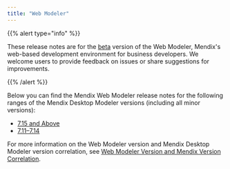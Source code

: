 ```yaml
---
title: "Web Modeler"
---
```


{{% alert type="info" %}}

These release notes are for the [beta](../beta-features/index) version of the Web Modeler, Mendix's web-based development environment for business developers. We welcome users to provide feedback on issues or share suggestions for improvements.

{{% /alert %}}

Below you can find the Mendix Web Modeler release notes for the following ranges of the Mendix Desktop Modeler versions (including all minor versions): 

* [7.15 and Above](7.15-and-above)
* [7.11–7.14](7.11-7.14)

For more information on the Web Modeler version and Mendix Desktop Modeler version correlation, see [Web Modeler Version and Mendix Version Correlation](/refguide/web-modeler/versions-wm).

